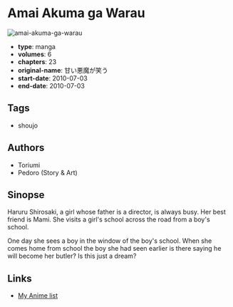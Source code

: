 # Amai Akuma ga Warau

![amai-akuma-ga-warau](https://cdn.myanimelist.net/images/manga/2/73653.jpg)

-   **type**: manga
-   **volumes**: 6
-   **chapters**: 23
-   **original-name**: 甘い悪魔が笑う
-   **start-date**: 2010-07-03
-   **end-date**: 2010-07-03

## Tags

-   shoujo

## Authors

-   Toriumi
-   Pedoro (Story & Art)

## Sinopse

Haruru Shirosaki, a girl whose father is a director, is always busy. Her best friend is Mami. She visits a girl's school across the road from a boy's school.

One day she sees a boy in the window of the boy's school. When she comes home from school the boy she had seen earlier is there saying he will become her butler? Is this just a dream?

## Links

-   [My Anime list](https://myanimelist.net/manga/26263/Amai_Akuma_ga_Warau)
